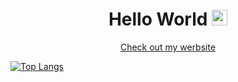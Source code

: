 

<div align="center">
  <h1> Hello World <img src="https://media.giphy.com/media/hvRJCLFzcasrR4ia7z/giphy.gif" width="25px"></h1>
  <a href=https://beatriz-s.github.io/Beatriz-S/">Check out my werbsite</a>
</div>




 [![Top Langs](https://github-readme-stats.vercel.app/api/top-langs/?username=Beatriz-S&layout=compact)](https://github.com/anuraghazra/github-readme-stats)





<div align="center">
<!--
**Beatriz-S/Beatriz-S** is a ✨ _special_ ✨ repository because its `README.md` (this file) appears on your GitHub profile.
### Hi there 👋
Here are some ideas to get you started:

- 🔭 I’m currently working on ...
- 🌱 I’m currently learning ...
- 👯 I’m looking to collaborate on ...
- 🤔 I’m looking for help with ...
- 💬 Ask me about ...
- 📫 How to reach me: ...
- 😄 Pronouns: ...
- ⚡ Fun fact: ...
-->


